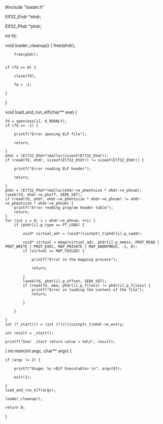 #include "loader.h"

Elf32_Ehdr *ehdr;

Elf32_Phdr *phdr;

int fd;



void loader_cleanup() {
        free(ehdr);

        free(phdr);


    if (fd >= 0) {

        close(fd);

        fd = -1;

    }

}



void load_and_run_elf(char** exe) {

    fd = open(exe[1], O_RDONLY);
    if (fd == -1) {

        printf("Error opening ELF file");

        return;

    }
    ehdr = (Elf32_Ehdr*)malloc(sizeof(Elf32_Ehdr));
    if (read(fd, ehdr, sizeof(Elf32_Ehdr)) != sizeof(Elf32_Ehdr)) {

        printf("Error reading ELF header");

        return;

    }
    phdr = (Elf32_Phdr*)malloc(ehdr->e_phentsize * ehdr->e_phnum);
    lseek(fd, ehdr->e_phoff, SEEK_SET);
    if (read(fd, phdr, ehdr->e_phentsize * ehdr->e_phnum) != ehdr->e_phentsize * ehdr->e_phnum) {
        printf("Error reading program header table");
        return;
    }
    for (int i = 0; i < ehdr->e_phnum; ++i) {
        if (phdr[i].p_type == PT_LOAD) {

            void* virtual_adr = (void*)(uintptr_t)phdr[i].p_vaddr;

            void* virtual = mmap(virtual_adr, phdr[i].p_memsz, PROT_READ | PROT_WRITE | PROT_EXEC, MAP_PRIVATE | MAP_ANONYMOUS, -1, 0);
            if (virtual == MAP_FAILED) {

                printf("Error in the mapping process");

                return;

            }
            lseek(fd, phdr[i].p_offset, SEEK_SET);
            if (read(fd, mem, phdr[i].p_filesz) != phdr[i].p_filesz) {
                printf("Error in loading the content of the file");
                return;

            }

        }

    }
    int (*_start)() = (int (*)())(uintptr_t)ehdr->e_entry;

    int result = _start();

    printf("User _start return value = %d\n", result);

}
int main(int argc, char** argv) {

    if (argc != 2) {

        printf("Usage: %s <ELF Executable> \n", argv[0]);

        exit(1);

    }
    load_and_run_elf(argv);

    loader_cleanup();

    return 0;

}

